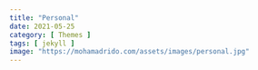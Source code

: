 ```yaml
---
title: "Personal"
date: 2021-05-25
category: [ Themes ]
tags: [ jekyll ]
image: "https://mohamadrido.com/assets/images/personal.jpg"
---
```

<br />
